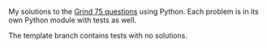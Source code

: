 My solutions to the [Grind 75 questions](https://www.techinterviewhandbook.org/grind75) using Python.
Each problem is in its own Python module with tests as well.

The template branch contains tests with no solutions.
